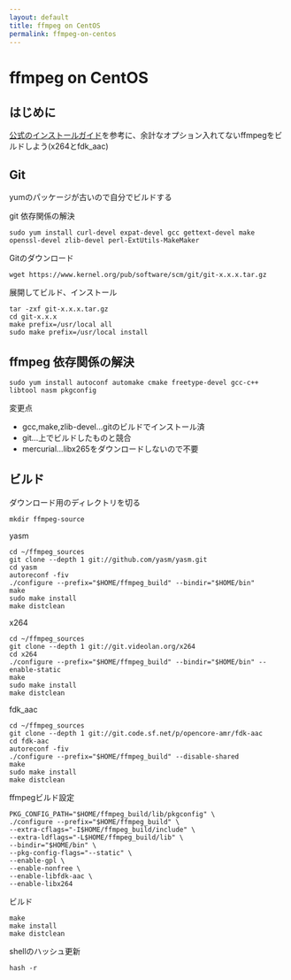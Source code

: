```yaml
---
layout: default
title: ffmpeg on CentOS
permalink: ffmpeg-on-centos
---
```


ffmpeg on CentOS
====

はじめに
----

[公式のインストールガイド](https://trac.ffmpeg.org/wiki/CompilationGuide/Centos)を参考に、余計なオプション入れてないffmpegをビルドしよう(x264とfdk_aac)


Git
----

yumのパッケージが古いので自分でビルドする

git 依存関係の解決

    sudo yum install curl-devel expat-devel gcc gettext-devel make openssl-devel zlib-devel perl-ExtUtils-MakeMaker

Gitのダウンロード

    wget https://www.kernel.org/pub/software/scm/git/git-x.x.x.tar.gz


展開してビルド、インストール

    tar -zxf git-x.x.x.tar.gz
    cd git-x.x.x
    make prefix=/usr/local all
    sudo make prefix=/usr/local install


ffmpeg 依存関係の解決
----

    sudo yum install autoconf automake cmake freetype-devel gcc-c++ libtool nasm pkgconfig

変更点

* gcc,make,zlib-devel…gitのビルドでインストール済
* git…上でビルドしたものと競合
* mercurial…libx265をダウンロードしないので不要

ビルド
----

ダウンロード用のディレクトリを切る

    mkdir ffmpeg-source

yasm

    cd ~/ffmpeg_sources
    git clone --depth 1 git://github.com/yasm/yasm.git
    cd yasm
    autoreconf -fiv
    ./configure --prefix="$HOME/ffmpeg_build" --bindir="$HOME/bin"
    make
    sudo make install
    make distclean

x264

    cd ~/ffmpeg_sources
    git clone --depth 1 git://git.videolan.org/x264
    cd x264
    ./configure --prefix="$HOME/ffmpeg_build" --bindir="$HOME/bin" --enable-static
    make
    sudo make install
    make distclean

fdk_aac

    cd ~/ffmpeg_sources
    git clone --depth 1 git://git.code.sf.net/p/opencore-amr/fdk-aac
    cd fdk-aac
    autoreconf -fiv
    ./configure --prefix="$HOME/ffmpeg_build" --disable-shared
    make
    sudo make install
    make distclean

ffmpegビルド設定

    PKG_CONFIG_PATH="$HOME/ffmpeg_build/lib/pkgconfig" \
    ./configure --prefix="$HOME/ffmpeg_build" \
    --extra-cflags="-I$HOME/ffmpeg_build/include" \
    --extra-ldflags="-L$HOME/ffmpeg_build/lib" \
    --bindir="$HOME/bin" \
    --pkg-config-flags="--static" \
    --enable-gpl \
    --enable-nonfree \
    --enable-libfdk-aac \
    --enable-libx264

ビルド

    make
    make install
    make distclean

shellのハッシュ更新

    hash -r
